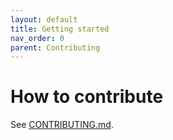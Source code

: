 ```yaml
---
layout: default
title: Getting started
nav_order: 0
parent: Contributing
---
```


# How to contribute

See [CONTRIBUTING.md](https://github.com/gclb/y-grpc-gateway/blob/main/CONTRIBUTING.md).

